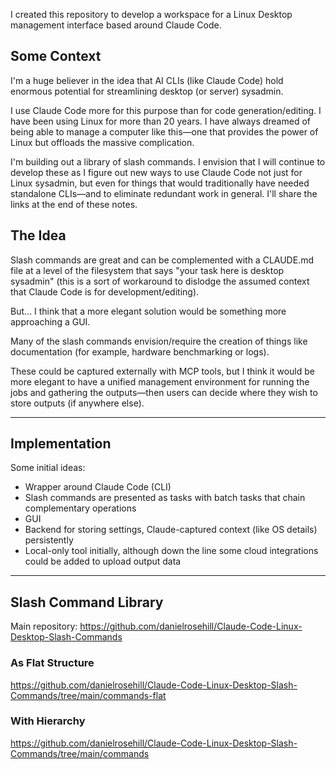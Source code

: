 I created this repository to develop a workspace for a Linux Desktop management interface based around Claude Code.

## Some Context

I'm a huge believer in the idea that AI CLIs (like Claude Code) hold enormous potential for streamlining desktop (or server) sysadmin.

I use Claude Code more for this purpose than for code generation/editing. I have been using Linux for more than 20 years. I have always dreamed of being able to manage a computer like this—one that provides the power of Linux but offloads the massive complication.

I'm building out a library of slash commands. I envision that I will continue to develop these as I figure out new ways to use Claude Code not just for Linux sysadmin, but even for things that would traditionally have needed standalone CLIs—and to eliminate redundant work in general. I'll share the links at the end of these notes.

## The Idea

Slash commands are great and can be complemented with a CLAUDE.md file at a level of the filesystem that says "your task here is desktop sysadmin" (this is a sort of workaround to dislodge the assumed context that Claude Code is for development/editing).

But... I think that a more elegant solution would be something more approaching a GUI.

Many of the slash commands envision/require the creation of things like documentation (for example, hardware benchmarking or logs).

These could be captured externally with MCP tools, but I think it would be more elegant to have a unified management environment for running the jobs and gathering the outputs—then users can decide where they wish to store outputs (if anywhere else).

---

## Implementation

Some initial ideas:

- Wrapper around Claude Code (CLI)
- Slash commands are presented as tasks with batch tasks that chain complementary operations
- GUI
- Backend for storing settings, Claude-captured context (like OS details) persistently
- Local-only tool initially, although down the line some cloud integrations could be added to upload output data

---

## Slash Command Library

Main repository: https://github.com/danielrosehill/Claude-Code-Linux-Desktop-Slash-Commands

### As Flat Structure

https://github.com/danielrosehill/Claude-Code-Linux-Desktop-Slash-Commands/tree/main/commands-flat

### With Hierarchy

https://github.com/danielrosehill/Claude-Code-Linux-Desktop-Slash-Commands/tree/main/commands
